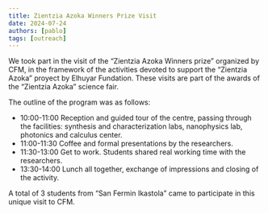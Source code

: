 ```yaml
---
title: Zientzia Azoka Winners Prize Visit
date: 2024-07-24
authors: [pablo]
tags: [outreach]
---
```


We took part in the visit of the “Zientzia Azoka Winners prize” organized by CFM,
in the framework of the activities devoted to support the “Zientzia Azoka” proyect by Elhuyar Fundation.
These visits are part of the awards of the “Zientzia Azoka” science fair.

The outline of the program was as follows:

- 10:00-11:00 Reception and guided tour of the centre, passing through the facilities: synthesis and characterization labs, nanophysics lab, photonics and calculus center.
- 11:00-11:30 Coffee and formal presentations by the researchers.
- 11:30-13:00 Get to work. Students shared real working time with the researchers.
- 13:30-14:00 Lunch all together, exchange of impressions and closing of the activity.

A total of 3 students from “San Fermin Ikastola” came to participate in this unique visit to CFM.
